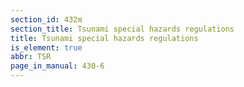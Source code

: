 ```yaml
---
section_id: 432m
section_title: Tsunami special hazards regulations
title: Tsunami special hazards regulations
is_element: true
abbr: TSR
page_in_manual: 430-6
---
```

